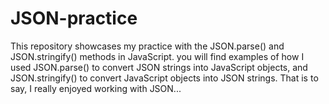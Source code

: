 # JSON-practice
This repository showcases my practice with the JSON.parse() and JSON.stringify() methods in JavaScript. you will find examples of how I used JSON.parse() to convert JSON strings into JavaScript objects, and JSON.stringify() to convert JavaScript objects into JSON strings. That is to say, I really enjoyed working with JSON...

